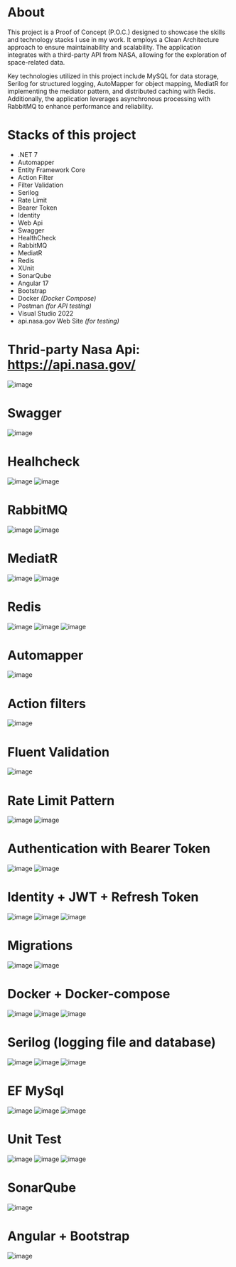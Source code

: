 # About
This project is a Proof of Concept (P.O.C.) designed to showcase the skills and technology stacks I use in my work. It employs a Clean Architecture approach to ensure maintainability and scalability. The application integrates with a third-party API from NASA, allowing for the exploration of space-related data.

Key technologies utilized in this project include MySQL for data storage, Serilog for structured logging, AutoMapper for object mapping, MediatR for implementing the mediator pattern, and distributed caching with Redis. Additionally, the application leverages asynchronous processing with RabbitMQ to enhance performance and reliability.

# Stacks of this project
- .NET 7
- Automapper
- Entity Framework Core
- Action Filter
- Filter Validation
- Serilog
- Rate Limit
- Bearer Token
- Identity
- Web Api
- Swagger
- HealthCheck
- RabbitMQ
- MediatR
- Redis
- XUnit
- SonarQube
- Angular 17
- Bootstrap
- Docker _(Docker Compose)_
- Postman _(for API testing)_
- Visual Studio 2022
- api.nasa.gov Web Site _(for testing)_


# Thrid-party Nasa Api: https://api.nasa.gov/
![image](https://github.com/wellingtonfzambelli/poc.nasa.portal/assets/41651018/149cf38e-64fa-45c4-b933-1bc8563f8a73)

# Swagger
![image](https://github.com/wellingtonfzambelli/poc.nasa.portal/assets/41651018/674c38fc-2409-4f64-a9ff-4536a9820592)

# Healhcheck
![image](https://github.com/wellingtonfzambelli/poc.nasa.portal/assets/41651018/e8ea25f1-d495-43b9-821d-2f934bc0ecdd)
![image](https://github.com/wellingtonfzambelli/poc.nasa.portal/assets/41651018/e18e9b6c-748d-46ef-bfc5-ad32a4d587ef)

# RabbitMQ
![image](https://github.com/wellingtonfzambelli/poc.nasa.portal/assets/41651018/b26a1b88-6f40-4964-89f8-73b982a13332)
![image](https://github.com/wellingtonfzambelli/poc.nasa.portal/assets/41651018/4ef16f58-b09e-4a39-9f0c-0501a47dfaa7)

# MediatR
![image](https://github.com/wellingtonfzambelli/poc.nasa.portal/assets/41651018/cd129d15-717f-4d98-828b-f145db33aed3)
![image](https://github.com/wellingtonfzambelli/poc.nasa.portal/assets/41651018/19acc1cd-ffa4-4061-8319-d5e16d705edf)

# Redis
![image](https://github.com/wellingtonfzambelli/poc.nasa.portal/assets/41651018/653d2a7e-2a70-4c43-8cc5-b7f78199f811)
![image](https://github.com/wellingtonfzambelli/poc.nasa.portal/assets/41651018/9884bd36-4c83-41bd-b9fe-1b263b0c3a5b)
![image](https://github.com/wellingtonfzambelli/poc.nasa.portal/assets/41651018/9305c887-125c-48e1-b32c-734176fe8317)

# Automapper
![image](https://github.com/wellingtonfzambelli/poc.nasa.portal/assets/41651018/d6508cbc-2c28-4b8b-be47-c3874306432d)

# Action filters
![image](https://github.com/wellingtonfzambelli/poc.nasa.portal/assets/41651018/7c57cd54-bd9b-413e-b6bd-e550f06566ca)

# Fluent Validation
![image](https://github.com/wellingtonfzambelli/poc.nasa.portal/assets/41651018/488cc8dd-36b8-4af9-b1eb-31a263ad77f1)

# Rate Limit Pattern
![image](https://github.com/user-attachments/assets/264d290d-f698-4589-b6f0-fe0d99bed69d)
![image](https://github.com/user-attachments/assets/ca150266-5a7b-43f9-9e4a-423768c568a3)

# Authentication with Bearer Token
![image](https://github.com/wellingtonfzambelli/poc.nasa.portal/assets/41651018/8e9106ee-2b29-4c7f-8593-79dc2bf4f4f0)
![image](https://github.com/wellingtonfzambelli/poc.nasa.portal/assets/41651018/e9d8e7f5-23c3-4724-b941-e95d875ab634)

# Identity + JWT + Refresh Token
![image](https://github.com/wellingtonfzambelli/poc.nasa.portal/assets/41651018/66f4ac67-e9c1-4629-82f5-fbcb4ac5e700)
![image](https://github.com/wellingtonfzambelli/poc.nasa.portal/assets/41651018/4dc861ef-1ed6-4813-9ff9-08993bf87e1e)
![image](https://github.com/wellingtonfzambelli/poc.nasa.portal/assets/41651018/12955503-c293-4124-b5a4-c1d24347adf2)

# Migrations
![image](https://github.com/wellingtonfzambelli/poc.nasa.portal/assets/41651018/fbfdeaba-b106-4504-acb9-5e7fe256d09b)
![image](https://github.com/wellingtonfzambelli/poc.nasa.portal/assets/41651018/dac73d26-f11e-4aae-842f-b774b0b374be)

# Docker + Docker-compose
![image](https://github.com/wellingtonfzambelli/poc.nasa.portal/assets/41651018/f82b1631-66b7-4483-9c9c-93265ab9b3e3)
![image](https://github.com/user-attachments/assets/01770999-5acc-4ef9-88c8-fce582effb1a)
![image](https://github.com/user-attachments/assets/0bf6d2fa-27e5-49bb-9c47-1235a742ccbd)

	
# Serilog (logging file and database)
![image](https://github.com/wellingtonfzambelli/poc.nasa.portal/assets/41651018/be55a4fc-6965-458e-aeac-f31faec0c4ee)
![image](https://github.com/wellingtonfzambelli/poc.nasa.portal/assets/41651018/6e9743e9-6c6e-4b5f-aeba-3aed630e50b3)
![image](https://github.com/wellingtonfzambelli/poc.nasa.portal/assets/41651018/45d88e15-2ea4-4be3-a2fb-81e9bd60aa4f)
 
# EF MySql
![image](https://github.com/wellingtonfzambelli/poc.nasa.portal/assets/41651018/f8f93fa4-a875-499e-9e53-3f3988c0900a)
![image](https://github.com/wellingtonfzambelli/poc.nasa.portal/assets/41651018/4ae19d8f-8bcc-4c4a-b36b-c4039d2cab01)
![image](https://github.com/wellingtonfzambelli/poc.nasa.portal/assets/41651018/6507504e-e252-4823-b12e-09c64671e707)

# Unit Test
![image](https://github.com/wellingtonfzambelli/poc.nasa.portal/assets/41651018/d84fdfc2-6cc4-4991-ad37-f37c4ddc1cea)
![image](https://github.com/wellingtonfzambelli/poc.nasa.portal/assets/41651018/552db50b-f62a-4901-b40c-e99038ddf568)
![image](https://github.com/wellingtonfzambelli/poc.nasa.portal/assets/41651018/6e355707-9b48-4309-bbea-54dd35e9e8cf)

# SonarQube
![image](https://github.com/wellingtonfzambelli/poc.nasa.portal/assets/41651018/013c1a74-ebf2-417e-bc6d-3794be7403ef)

# Angular + Bootstrap
![image](https://github.com/wellingtonfzambelli/poc.nasa.portal/assets/41651018/ec7d2043-246b-40cc-a4ac-5ea7fcc00793)
